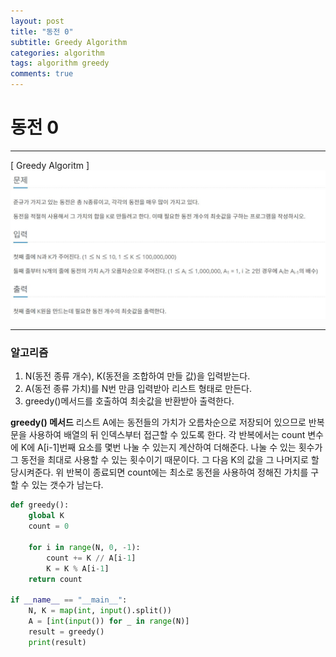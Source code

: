 ```yaml
---
layout: post
title: "동전 0"
subtitle: Greedy Algorithm
categories: algorithm
tags: algorithm greedy
comments: true
---
```


# 동전 0

---

[ Greedy Algoritm ]
![coin](./images/동전.jpg)

---

### 알고리즘
1. N(동전 종류 개수), K(동전을 조합하여 만들 값)을 입력받는다.
2. A(동전 종류 가치)를 N번 만큼 입력받아 리스트 형태로 만든다.
3. greedy()메서드를 호출하여 최솟값을 반환받아 출력한다.

<span style="red">**greedy() 메서드**</span>
리스트 A에는 동전들의 가치가 오름차순으로 저장되어 있으므로
반복문을 사용하여 배열의 뒤 인덱스부터 접근할 수 있도록 한다.
각 반복에서는 count 변수에 K에 A[i-1]번째 요소를 몇번 나눌 수 있는지 계산하여 더해준다.
나눌 수 있는 횟수가 그 동전을 최대로 사용할 수 있는 횟수이기 때문이다.
그 다음 K의 값을 그 나머지로 할당시켜준다.
위 반복이 종료되면 count에는 최소로 동전을 사용하여 정해진 가치를 구할 수 있는 갯수가 남는다.


```python
def greedy():
    global K
    count = 0

    for i in range(N, 0, -1):
        count += K // A[i-1]
        K = K % A[i-1]
    return count

if __name__ == "__main__":
    N, K = map(int, input().split())
    A = [int(input()) for _ in range(N)]
    result = greedy()
    print(result)
```
